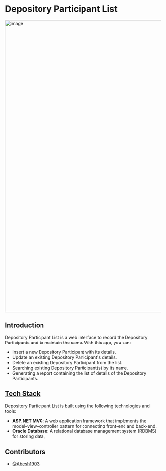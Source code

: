 # Depository Participant List

<img width="946" alt="image" src="https://github.com/mayukh551/Expense-Tracker-React/assets/82811112/03912adc-94c6-456b-a0e3-6ba8fadebc4c">  



## Introduction

Depository Participant List is a web interface to record the Depository Participants and to maintain the same. With this app, you can:

- Insert a new Depository Participant with its details.
- Update an existing Depository Participant's details.
- Delete an existing Depository Participant from the list.
- Searching existing Depository Participant(s) by its name.
- Generating a report containing the list of details of the Depository Participants.



## [Tech Stack](https://github.com/Abesh1903/Depository_Particpant)

Depository Participant List is built using the following technologies and tools:

- **ASP.NET MVC**: A web application framework that implements the model–view–controller pattern for connecting front-end and back-end.
- **Oracle Database**: A relational database management system (RDBMS) for storing data,



## Contributors

- [@Abesh1903](https://github.com/Abesh1903)
